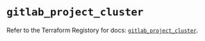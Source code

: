 # `gitlab_project_cluster`

Refer to the Terraform Registory for docs: [`gitlab_project_cluster`](https://registry.terraform.io/providers/gitlabhq/gitlab/16.7.0/docs/resources/project_cluster).
